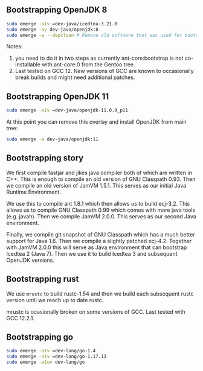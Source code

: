 ## Bootstrapping OpenJDK 8

```sh
sudo emerge -a1v =dev-java/icedtea-3.21.0
sudo emerge -av dev-java/openjdk:8
sudo emerge -a --depclean # Remove old software that was used for bootstrapping
```

Notes:
1. you need to do it in two steps as currently ant-core:bootstrap is not co-installable
with ant-core:0 from the Gentoo tree.
2. Last tested on GCC 12. New versions of GCC are known to occasionally break builds
and might need additional patches.


## Bootstrapping OpenJDK 11

```sh
sudo emerge -a1v =dev-java/openjdk-11.0.9_p11
```
At this point you can remove this overlay and install OpenJDK from main tree:
```sh
sudo emerge -a dev-java/openjdk:11
```

## Bootstrapping story

We first compile fastjar and jikes java compiler both of which are written in C++.
This is enough to compile an old version of GNU Classpath 0.93. Then we compile an old
version of JamVM 1.5.1. This serves as our initial Java Runtime Environment.

We use this to compile ant 1.8.1 which then allows us to build ecj-3.2. This allows us
to compile GNU Classpath 0.99 which comes with more java tools (e.g. javah). Then we
compile JamVM 2.0.0. This serves as our second Java environment.

Finally, we compile git snapshot of GNU Classpath which has a much better support for Java 1.6.
Then we compile a slightly patched ecj-4.2. Together with JamVM 2.0.0 this will serve as
Java environment that can bootstrap Icedtea 2 (Java 7). Then we use it to build Icedtea 3
and subsequent OpenJDK versions.

## Bootstrapping rust

We use `mrustc` to build rustc-1.54 and then we build each subsequent rustc version until
we reach up to date rustc.

mrustc is ocasionally broken on some versions of GCC. Last tested with GCC 12.2.1.

## Bootstrapping go

```sh
sudo emerge -a1v =dev-lang/go-1.4
sudo emerge -a1v =dev-lang/go-1.17.13
sudo emerge -a1uv dev-lang/go
```
